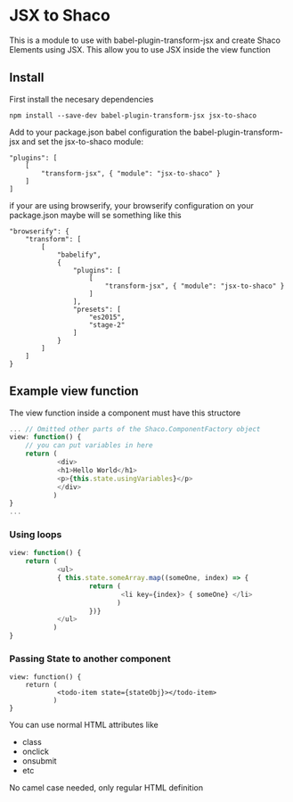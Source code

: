JSX to Shaco
============

This is a module to use with babel-plugin-transform-jsx and create Shaco Elements using JSX. This allow you to use JSX inside the view function

## Install

First install the necesary dependencies

```
npm install --save-dev babel-plugin-transform-jsx jsx-to-shaco
```

Add to your package.json babel configuration the babel-plugin-transform-jsx and set the jsx-to-shaco module:

```
"plugins": [
	[
		"transform-jsx", { "module": "jsx-to-shaco" }
	]
]
```

if your are using browserify, your browserify configuration on your package.json maybe will se something like this

```
"browserify": {
	"transform": [
		[
			"babelify",
			{
				"plugins": [
					[
						"transform-jsx", { "module": "jsx-to-shaco" }
					]
				],
				"presets": [
					"es2015",
					"stage-2"
				]
			}
		]
	]
}
```

## Example view function

The view function inside a component must have this structore

```js
... // Omitted other parts of the Shaco.ComponentFactory object
view: function() {
	// you can put variables in here
	return (
			<div>
			<h1>Hello World</h1>
			<p>{this.state.usingVariables}</p>
			</div>
		   )
}
...
```

### Using loops

```js
view: function() {
	return (
			<ul>
			{ this.state.someArray.map((someOne, index) => {
					return (
							<li key={index}> { someOne} </li>
						   )
					})}
			</ul>
		   )
}
```

### Passing State to another component

```
view: function() {
	return (
			<todo-item state={stateObj}></todo-item>
		   )
}
```

You can use normal HTML attributes like

- class
- onclick
- onsubmit
- etc

No camel case needed, only regular HTML definition
